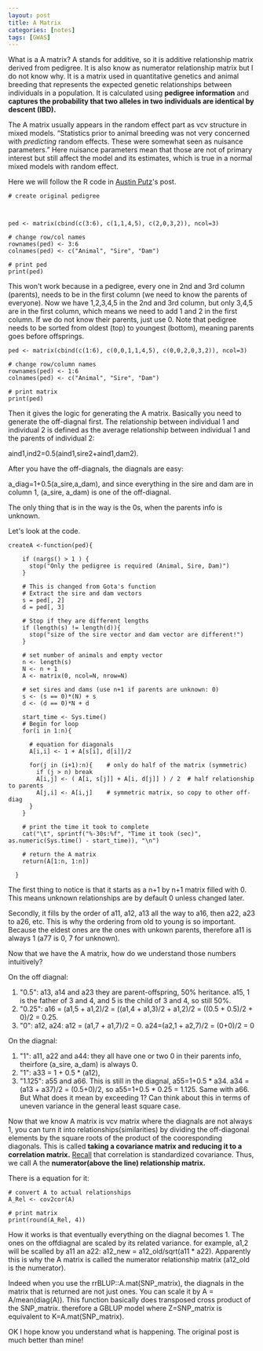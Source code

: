 ```yaml
---
layout: post
title: A Matrix
categories: [notes]
tags: [GWAS]
---
```




What is a A matrix? A stands for additive, so it is additive relationship matrix derived from pedigree. It is also know as numerator relationship matrix but I do not know why. It is a matrix used in quantitative genetics and animal breeding that represents the expected genetic relationships between individuals in a population. It is calculated using **pedigree information** and **captures the probability that two alleles in two individuals are identical by descent (IBD).**

The A matrix usually appears in the random effect part as vcv structure in mixed models. “Statistics prior to animal breeding was not very concerned with *predicting* random effects. These were somewhat seen as nuisance parameters.” Here nuisance parameters mean that those are not of primary interest but still affect the model and its estimates, which is true in a normal mixed models with random effect. 

Here we will follow the R code in [Austin Putz](https://rpubs.com/amputz/Amatrix)'s post.


```
# create original pedigree



ped <- matrix(cbind(c(3:6), c(1,1,4,5), c(2,0,3,2)), ncol=3)

# change row/col names
rownames(ped) <- 3:6
colnames(ped) <- c("Animal", "Sire", "Dam")

# print ped
print(ped)
```

This won't work because in a pedigree, every one in 2nd and 3rd column (parents), needs to be in the first column (we need to know the parents of everyone). Now we have 1,2,3,4,5 in the 2nd and 3rd column, but only 3,4,5 are in the first column, which means we need to add 1 and 2 in the first column. If we do not know their parents, just use 0. Note that pedigree needs to be sorted from oldest (top) to youngest (bottom), meaning parents goes before offsprings. 

```
ped <- matrix(cbind(c(1:6), c(0,0,1,1,4,5), c(0,0,2,0,3,2)), ncol=3)

# change row/column names
rownames(ped) <- 1:6
colnames(ped) <- c("Animal", "Sire", "Dam")

# print matrix
print(ped)
```

Then it gives the logic for generating the A matrix. Basically you need to generate the off-diagnal first. The relationship between individual 1 and individual 2 is defined as the average relationship between individual 1 and the parents of individual 2:

aind1,ind2=0.5(aind1,sire2+aind1,dam2).

After you have the off-diagnals, the diagnals are easy:

a_diag=1+0.5(a_sire,a_dam), and since everything in the sire and dam are in column 1, (a_sire, a_dam) is one of the off-diagnal. 

The only thing that is in the way is the 0s, when the parents info is unknown. 

Let's look at the code.

```
createA <-function(ped){
    
    if (nargs() > 1 ) {
      stop("Only the pedigree is required (Animal, Sire, Dam)")
    }
    
    # This is changed from Gota's function
    # Extract the sire and dam vectors
    s = ped[, 2]
    d = ped[, 3]
    
    # Stop if they are different lengths
    if (length(s) != length(d)){
      stop("size of the sire vector and dam vector are different!")
    }
    
    # set number of animals and empty vector
    n <- length(s)
    N <- n + 1
    A <- matrix(0, ncol=N, nrow=N)
    
    # set sires and dams (use n+1 if parents are unknown: 0)
    s <- (s == 0)*(N) + s
    d <- (d == 0)*N + d
    
    start_time <- Sys.time()
    # Begin for loop
    for(i in 1:n){
      
      # equation for diagonals
      A[i,i] <- 1 + A[s[i], d[i]]/2
      
      for(j in (i+1):n){    # only do half of the matrix (symmetric)
        if (j > n) break
        A[i,j] <- ( A[i, s[j]] + A[i, d[j]] ) / 2  # half relationship to parents
        A[j,i] <- A[i,j]    # symmetric matrix, so copy to other off-diag
      }           
    }
    
    # print the time it took to complete
    cat("\t", sprintf("%-30s:%f", "Time it took (sec)", as.numeric(Sys.time() - start_time)), "\n")
    
    # return the A matrix
    return(A[1:n, 1:n])
    
  }
```


The first thing to notice is that it starts as a n+1 by n+1 matrix filled with 0. This means unknown relationships are by default 0 unless changed later. 

Secondly, it fills by the order of a11, a12, a13 all the way to a16, then a22, a23 to a26, etc. This is why the ordering from old to young is so important. Because the eldest ones are the ones with unkown parents, therefore a11 is always 1 (a77 is 0, 7 for unknown). 

Now that we have the A matrix, how do we understand those numbers intuitively?

On the off diagnal:

1. "0.5": a13, a14 and a23 they are parent-offspring, 50% heritance. a15, 1 is the father of 3 and 4, and 5 is the child of 3 and 4, so still 50%.
2. "0.25": a16 = (a1,5 + a1,2)/2 = ((a1,4 + a1,3)/2 + a1,2)/2 = ((0.5 + 0.5)/2 + 0)/2 = 0.25.
3. "0": a12, a24: a12 = (a1,7 + a1,7)/2 = 0. a24=(a2,1 + a2,7)/2 = (0+0)/2 = 0

On the diagnal:
1. "1": a11, a22 and a44: they all have one or two 0 in their parents info, theirfore (a_sire, a_dam) is always 0.
2. "1": a33 = 1 + 0.5 * (a12), 
2. "1.125": a55 and a66. This is still in the diagnal, a55=1+0.5 * a34. a34 = (a13 + a37)/2 = (0.5+0)/2, so a55=1+0.5 * 0.25 = 1.125. Same with a66. But What does it mean by exceeding 1? Can think about this in terms of uneven variance in the general least square case.   

Now that we know A matrix is vcv matrix where the diagnals are not always 1, you can turn it into relationships(similarities) by dividing the off-diagonal elements by the square roots of the product of the cooresponding diagonals. This is called __taking a covariance matrix and reducing it to a correlation matrix.__ [Recall](https://fanhuan.github.io/en/2024/10/15/Some-Concepts/) that correlation is standardized covariance. Thus, we call A the __numerator(above the line) relationship matrix.__

There is a equation for it:

```
# convert A to actual relationships
A_Rel <- cov2cor(A)

# print matrix
print(round(A_Rel, 4))
```

How it works is that eventually everything on the diagnal becomes 1. The ones on the offdiagnal are scaled by its related variance. for example, a1,2 will be scalled by a11 an a22: a12_new = a12_old/sqrt(a11 * a22). Apparently this is why the A matrix is called the numerator relationship matrix (a12_old is the numerator).

Indeed when you use the rrBLUP::A.mat(SNP_matrix), the diagnals in the matrix that is returned are not just ones. You can scale it by A = A/mean(diag(A)). This function basically does transposed cross product of the SNP_matrix. therefore a GBLUP model where Z=SNP_matrix is equivalent to K=A.mat(SNP_matrix).


OK I hope know you understand what is happening. The original post is much better than mine!








